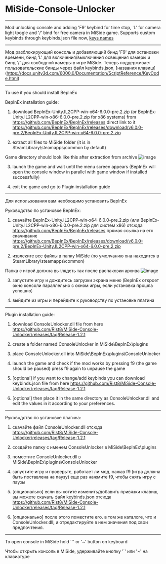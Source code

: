 # MiSide-Console-Unlocker


-----

Mod unlocking console and adding 'F9' keybind for time stop, 'L' for camera light toogle and '/' bind for free camera in MiSide game. 
Supports custom keybinds through keybinds.json file now, [keys names](https://docs.unity3d.com/6000.0/Documentation/ScriptReference/KeyCode.html) 

-----

Мод разблокирующий консоль и добавляющий бинд 'F9' для остановки времени, бинд 'L' для включения/выключения освещения камеры и бинд '/' для свободной камеры в игре MiSide.
Теперь поддерживает пользовательские бинды через файл keybinds.json, [названия клавиш] (https://docs.unity3d.com/6000.0/Documentation/ScriptReference/KeyCode.html) 

-----

To use it you should install BepInEx

BepInEx installation guide:
1. download BepInEx-Unity.IL2CPP-win-x64-6.0.0-pre.2.zip (or BepInEx-Unity.IL2CPP-win-x86-6.0.0-pre.2.zip for x86 systems) from https://github.com/BepInEx/BepInEx/releases direct link to it https://github.com/BepInEx/BepInEx/releases/download/v6.0.0-pre.2/BepInEx-Unity.IL2CPP-win-x64-6.0.0-pre.2.zip

2. extract all files to MiSide folder (it is in SteamLibrary\steamapps\common by default)

Game directory should look like this after extraction from archive ![image](https://github.com/user-attachments/assets/bc7d35bf-3b98-499f-8122-410911d545f2)

3. launch the game and wait until the menu screen appears (BepInEx will open the console window in parallel with game window if installed successfully)

4. exit the game and go to Plugin installation guide


-----

Для использования вам необходимо установить BepInEx

Руководство по установке BepInEx:

1. скачайте BepInEx-Unity.IL2CPP-win-x64-6.0.0-pre.2.zip (или BepInEx-Unity.IL2CPP-win-x86-6.0.0-pre.2.zip для систем x86) отсюда https://github.com/BepInEx/BepInEx/releases прямая ссылка на его скачивание https://github.com/BepInEx/BepInEx/releases/download/v6.0.0-pre.2/BepInEx-Unity.IL2CPP-win-x64-6.0.0-pre.2.zip

2. извлеките все файлы в папку MiSide (по умолчанию она находится в SteamLibrary\steamapps\common)

Папка с игрой должна выглядеть так после распаковки архива ![image](https://github.com/user-attachments/assets/bc7d35bf-3b98-499f-8122-410911d545f2)

3. запустите игру и дождитесь загрузки экрана меню (BepInEx откроет окно консоли параллельно с окном игры, если установка прошла успешно)

4. выйдите из игры и перейдите к руководству по установке плагина

-----

Plugin installation guide:

1. download ConsoleUnlocker.dll file from here https://github.com/Rist8/MiSide-Console-Unlocker/releases/tag/Release-1.2.1

2. create a folder named ConsoleUnlocker in MiSide\BepInEx\plugins

3. place ConsoleUnlocker.dll into MiSide\BepInEx\plugins\ConsoleUnlocker

4. launch the game and check if the mod works by pressing f9 (the game should be paused) press f9 again to unpause the game

5. [optional] if you want to change/add keybinds you can download keybinds.json file from here https://github.com/Rist8/MiSide-Console-Unlocker/releases/tag/Release-1.2.1

6. [optional] then place it in the same directory as ConsoleUnlocker.dll and edit the values in it according to your preferences.

-----

Руководство по установке плагина:

1. скачайте файл ConsoleUnlocker.dll отсюда https://github.com/Rist8/MiSide-Console-Unlocker/releases/tag/Release-1.2.1

2. создайте папку с именем ConsoleUnlocker в MiSide\BepInEx\plugins

3. поместите ConsoleUnlocker.dll в MiSide\BepInEx\plugins\ConsoleUnlocker

4. запустите игру и проверьте, работает ли мод, нажав f9 (игра должна быть поставлена ​​на паузу) еще раз нажмите f9, чтобы снять игру с паузы

5. [опционально] если вы хотите изменить/добавить привязки клавиш, вы можете скачать файл keybinds.json отсюда https://github.com/Rist8/MiSide-Console-Unlocker/releases/tag/Release-1.2.1

6. [опционально] после этого поместите его. в том же каталоге, что и ConsoleUnlocker.dll, и отредактируйте в нем значения под свои предпочтения.

-----



To open console in MiSide hold '`' or '~' button on keyboard


Чтобы открыть консоль в MiSide, удерживайте кнопку '`' или '~' на клавиатуре
